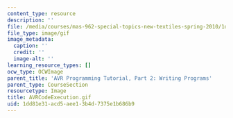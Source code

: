 ```yaml
---
content_type: resource
description: ''
file: /media/courses/mas-962-special-topics-new-textiles-spring-2010/1dd81e31acd5aee13b4d7375e1b686b9_AVRCodeExecution.gif
file_type: image/gif
image_metadata:
  caption: ''
  credit: ''
  image-alt: ''
learning_resource_types: []
ocw_type: OCWImage
parent_title: 'AVR Programming Tutorial, Part 2: Writing Programs'
parent_type: CourseSection
resourcetype: Image
title: AVRCodeExecution.gif
uid: 1dd81e31-acd5-aee1-3b4d-7375e1b686b9
---
```

